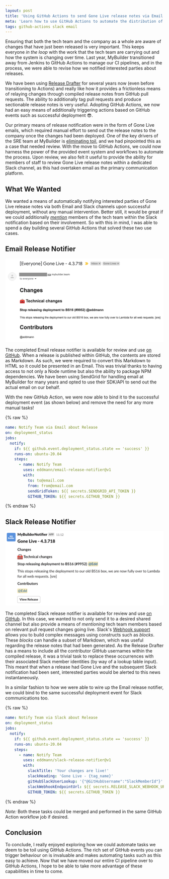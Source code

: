 ```yaml
---
layout: post
title: 'Using GitHub Actions to send Gone Live release notes via Email and Slack'
meta: 'Learn how to use GitHub Actions to automate the distribution of Gone Live release notes via Email and Slack, improving communication and reducing manual tasks.'
tags: github-actions slack email
---
```


Ensuring that both the tech team and the company as a whole are aware of changes that have just been released is very important.
This keeps everyone _in the loop_ with the work that the tech team are carrying out and how the system is changing over time.
Last year, MyBuilder transitioned away from Jenkins to GitHub Actions to manage our CI pipelines, and in the process, we were able to revise how we notified interested parties about releases.

<!--more-->

We have been using [Release Drafter](https://github.com/release-drafter/release-drafter) for several years now (even before transitioning to Actions) and really like how it provides a frictionless means of relaying changes through compiled release notes from GitHub pull requests.
The ability to additionally tag pull requests and produce sectionable release notes is very useful.
Adopting GitHub Actions, we now had an easy means of additionally triggering actions based on GitHub events such as successful deployment 😎.

Our primary means of release notification were in the form of Gone Live emails, which required manual effort to send out the release notes to the company once the changes had been deployed.
One of the key drivers of the SRE team at MyBuilder is [eliminating toil](https://sre.google/workbook/eliminating-toil/), and we had pinpointed this as a case that needed review.
With the move to GitHub Actions, we could now harness the power of the provided event system and workflows to automate the process.
Upon review, we also felt it useful to provide the ability for members of staff to review Gone Live release notes within a dedicated Slack channel, as this had overtaken email as the primary communication platform.

## What We Wanted

We wanted a means of automatically notifying interested parties of Gone Live release notes via both Email and Slack channels upon successful deployment, without any manual intervention.
Better still, it would be great if we could additionally [_mention_](https://slack.com/intl/en-gb/help/articles/205240127-Use-mentions-in-Slack) members of the tech team within the Slack notification based on their involvement.
So with this in mind, I was able to spend a day building several GitHub Actions that solved these two use cases.

## Email Release Notifier

<a href="https://github.com/eddmann/email-release-notifier"><img src="/uploads/using-github-actions-to-send-gone-live-release-notes-via-email-and-slack/email-notification.png" /></a>

The completed Email release notifier is available for review and use [on GitHub](https://github.com/eddmann/email-release-notifier).
When a release is published within GitHub, the contents are stored as Markdown.
As such, we were required to convert this Markdown to HTML so it could be presented in an Email.
This was trivial thanks to having access to not only a Node runtime but also the ability to package NPM dependencies.
We have been using SendGrid for handling email at MyBuilder for many years and opted to use their SDK/API to send out the actual email on our behalf.

With the new GitHub Action, we were now able to bind it to the successful deployment event (as shown below) and remove the need for any more manual tasks!

{% raw %}

```yaml
name: Notify Team via Email about Release
on: deployment_status
jobs:
  notify:
    if: ${{ github.event.deployment_status.state == 'success' }}
    runs-on: ubuntu-20.04
    steps:
      - name: Notify Team
        uses: eddmann/email-release-notifier@v1
        with:
          to: to@email.com
          from: from@email.com
          sendGridToken: ${{ secrets.SENDGRID_API_TOKEN }}
          GITHUB_TOKEN: ${{ secrets.GITHUB_TOKEN }}
```

{% endraw %}

## Slack Release Notifier

<a href="https://github.com/eddmann/slack-release-notifier"><img src="/uploads/using-github-actions-to-send-gone-live-release-notes-via-email-and-slack/slack-notification.png" /></a>

The completed Slack release notifier is available for review and use [on GitHub](https://github.com/eddmann/slack-release-notifier).
In this case, we wanted to not only send it to a desired shared channel but also provide a means of _mentioning_ tech team members based on relevant pull request changes going live.
Slack's [Webhook support](https://slack.com/intl/en-gb/help/articles/115005265063-Incoming-webhooks-for-Slack) allows you to build complex messages using constructs such as _blocks_.
These _blocks_ can handle a subset of Markdown, which was useful regarding the release notes that had been generated.
As the Release Drafter has a means to include all the contributor GitHub usernames within the compiled release, it was a trivial task to replace these occurrences with their associated Slack member identities (by way of a lookup table input).
This meant that when a release had Gone Live and the subsequent Slack notification had been sent, interested parties would be alerted to this news instantaneously.

In a similar fashion to how we were able to wire up the Email release notifier, we could bind to the same successful deployment event for Slack communications too.

{% raw %}

```yaml
name: Notify Team via Slack about Release
on: deployment_status
jobs:
  notify:
    if: ${{ github.event.deployment_status.state == 'success' }}
    runs-on: ubuntu-20.04
    steps:
      - name: Notify Team
        uses: eddmann/slack-release-notifier@v1
        with:
          slackTitle: 'Your changes are live!'
          slackHeading: 'Gone Live - {tag_name}'
          gitHubSlackUserLookup: '{"@GitHubUsername":"SlackMemberId"}'
          slackWebhookEndpointUrl: ${{ secrets.RELEASE_SLACK_WEBHOOK_URL }}
          GITHUB_TOKEN: ${{ secrets.GITHUB_TOKEN }}
```

{% endraw %}

_Note:_ Both these tasks could be merged and performed in the same GitHub Action workflow job if desired.

## Conclusion

To conclude, I really enjoyed exploring how we could automate tasks we deem to be toil using GitHub Actions.
The rich set of GitHub events you can trigger behaviour on is invaluable and makes automating tasks such as this easy to achieve.
Now that we have moved our entire CI pipeline over to GitHub Actions, I hope to be able to take more advantage of these capabilities in time to come.
